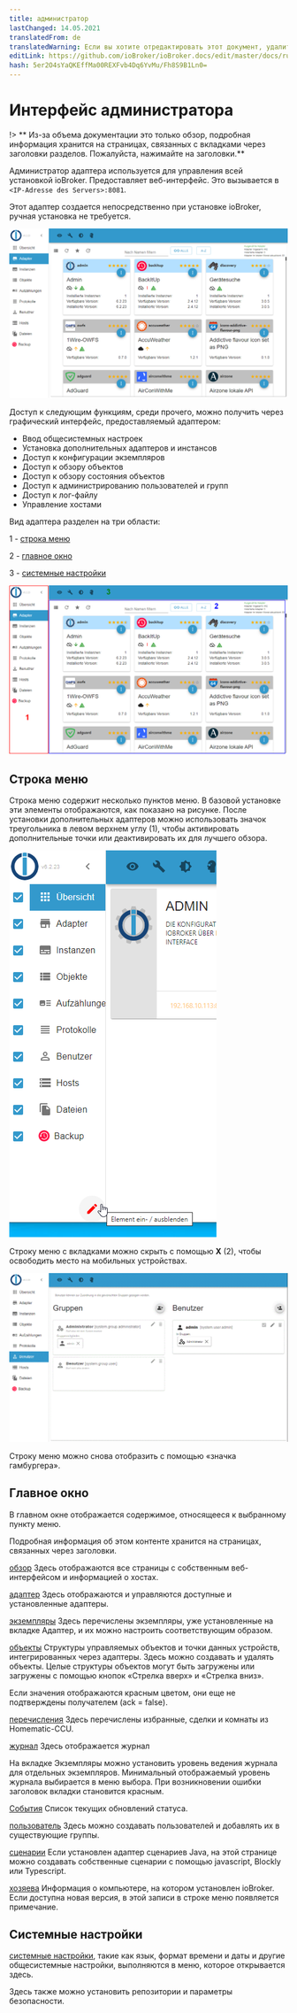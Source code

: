 ```yaml
---
title: администратор
lastChanged: 14.05.2021
translatedFrom: de
translatedWarning: Если вы хотите отредактировать этот документ, удалите поле «translationFrom», в противном случае этот документ будет снова автоматически переведен
editLink: https://github.com/ioBroker/ioBroker.docs/edit/master/docs/ru/admin/README.md
hash: 5er2O4sYaQKEffMa00REXFvb4Dq6YvMu/Fh8S9B1Ln0=
---
```

# Интерфейс администратора
!> ** Из-за объема документации это только обзор, подробная информация хранится на страницах, связанных с вкладками через заголовки разделов. Пожалуйста, нажимайте на заголовки.**

Администратор адаптера используется для управления всей установкой ioBroker.
Предоставляет веб-интерфейс. Это вызывается в ``<IP-Adresse des Servers>:8081``.

Этот адаптер создается непосредственно при установке ioBroker, ручная установка не требуется.

![Админ в виде плитки](../../de/admin/media/ADMIN_Adapter_Kachel.png)

Доступ к следующим функциям, среди прочего, можно получить через графический интерфейс, предоставляемый адаптером:

* Ввод общесистемных настроек
* Установка дополнительных адаптеров и инстансов
* Доступ к конфигурации экземпляров
* Доступ к обзору объектов
* Доступ к обзору состояния объектов
* Доступ к администрированию пользователей и групп
* Доступ к лог-файлу
* Управление хостами

Вид адаптера разделен на три области:

1 - [строка меню](#menüleiste)

2 - [главное окно](#das-hauptfenster)

3 - [системные настройки](#systemeinstellungen)

![Структура админ.](../../de/admin/media/ADMIN_Screen_numbers.png)

## Строка меню
Строка меню содержит несколько пунктов меню. В базовой установке эти элементы отображаются, как показано на рисунке. После установки дополнительных адаптеров можно использовать значок треугольника в левом верхнем углу (1), чтобы активировать дополнительные точки или деактивировать их для лучшего обзора.

![Пункты меню](../../de/admin/media/ADMIN_Screen01_menuitems_numbers.png)

Строку меню с вкладками можно скрыть с помощью **X** (2), чтобы освободить место на мобильных устройствах.

![Меню свернуто](../../de/admin/media/ADMIN_Screen01_menucollapsed.gif)

Строку меню можно снова отобразить с помощью «значка гамбургера».

## Главное окно
В главном окне отображается содержимое, относящееся к выбранному пункту меню.

Подробная информация об этом контенте хранится на страницах, связанных через заголовки.

[обзор](https://www.iobroker.net/#de/documentation/admin/overview.md) Здесь отображаются все страницы с собственным веб-интерфейсом и информацией о хостах.

[адаптер](https://www.iobroker.net/#de/documentation/admin/adapter.md) Здесь отображаются и управляются доступные и установленные адаптеры.

[экземпляры](https://www.iobroker.net/#de/documentation/admin/instances.md) Здесь перечислены экземпляры, уже установленные на вкладке Адаптер, и их можно настроить соответствующим образом.

[объекты](https://www.iobroker.net/#de/documentation/admin/objects.md) Структуры управляемых объектов и точки данных устройств, интегрированных через адаптеры. Здесь можно создавать и удалять объекты. Целые структуры объектов могут быть загружены или загружены с помощью кнопок «Стрелка вверх» и «Стрелка вниз».

Если значения отображаются красным цветом, они еще не подтверждены получателем (ack = false).

[перечисления](https://www.iobroker.net/#de/documentation/admin/enums.md) Здесь перечислены избранные, сделки и комнаты из Homematic-CCU.

[журнал](https://www.iobroker.net/#de/documentation/admin/log.md) Здесь отображается журнал

На вкладке Экземпляры можно установить уровень ведения журнала для отдельных экземпляров. Минимальный отображаемый уровень журнала выбирается в меню выбора. При возникновении ошибки заголовок вкладки становится красным.

[События](https://www.iobroker.net/#de/documentation/admin/events.md) Список текущих обновлений статуса.

[пользователь](https://www.iobroker.net/#de/documentation/admin/users.md) Здесь можно создавать пользователей и добавлять их в существующие группы.

[сценарии](scripts.md) Если установлен адаптер сценариев Java, на этой странице можно создавать собственные сценарии с помощью javascript, Blockly или Typescript.

[хозяева](https://www.iobroker.net/#de/documentation/admin/hosts.md) Информация о компьютере, на котором установлен ioBroker. Если доступна новая версия, в этой записи в строке меню появляется примечание.

## Системные настройки
[системные настройки](https://www.iobroker.net/#de/documentation/admin/settings.md), такие как язык, формат времени и даты и другие общесистемные настройки, выполняются в меню, которое открывается здесь.

Здесь также можно установить репозитории и параметры безопасности.

[Übersicht]: https://www.iobroker.net/#de/documentation/admin/overview.md

[Adapter]: https://www.iobroker.net/#de/documentation/admin/adapter.md

[Instanzen]: https://www.iobroker.net/#de/documentation/admin/instances.md

[Objekte]: https://www.iobroker.net/#de/documentation/admin/objects.md

[Aufzählungen]: https://www.iobroker.net/#de/documentation/admin/enums.md

[Log]: https://www.iobroker.net/#de/documentation/admin/log.md

[Ereignisse]: https://www.iobroker.net/#de/documentation/admin/events.md

[Benutzer]: https://www.iobroker.net/#de/documentation/admin/users.md

[Hosts]: https://www.iobroker.net/#de/documentation/admin/hosts.md

[Systemeinstellungen]: https://www.iobroker.net/#de/documentation/admin/settings.md
